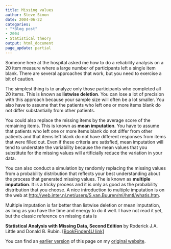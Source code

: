 ```yaml
---
title: Missing values
author: Steve Simon
date: 2004-06-22
categories:
- "*Blog post"
- 2004
- Statistical theory
output: html_document
page_update: partial
---
```

Someone here at the hospital asked me how to do a reliability analysis
on a 20 item measure where a large number of participants left a single
item blank. There are several approaches that work, but you need to
exercise a bit of caution.

The simplest thing is to analyze only those participants who completed
all 20 items. This is known as **listwise deletion**. You can lose a lot
of precision with this approach because your sample size will often be a
lot smaller. You also have to assume that the patients who left one or
more items blank do not differ substantially from other patients.

You could also replace the missing items by the average score of the
remaining items. This is known as **mean imputation**. You have to
assume that patients who left one or more items blank do not differ from
other patients and that items left blank do not have different responses
from items that were filled out. Even if these criteria are satisfied,
mean imputation will tend to understate the variability because the mean
values that you substitute for the missing values will artificially
reduce the variation in your data.

You can also conduct a simulation by randomly replacing the missing
values from a probability distribution that reflects your best
understanding about the process that generated missing values. The is
known as **multiple imputation**. It is a tricky process and it is only
as good as the probability distribution that you choose. A nice
introduction to multiple imputation is on the web at
<http://web.inter.nl.net/users/S.van.Buuren/mi/hmtl/whatis.htm>.

Multiple imputation is far better than listwise deletion or mean
imputation, as long as you have the time and energy to do it well. I
have not read it yet, but the classic reference on missing data is

**Statistical Analysis with Missing Data, Second Edition** by Roderick
J.A. Little and Donald B. Rubin. [\[BookFinder4U
link\]](http://www.bookfinder4u.com/detail/0471183865.html)

You can find an [earlier version](http://www.pmean.com/04/missing.html) of this page on my [original website](http://www.pmean.com/original_site.html).
